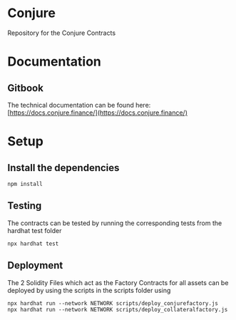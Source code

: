 # Conjure
Repository for the Conjure Contracts

# Documentation

## Gitbook
The technical documentation can be found here: [https://docs.conjure.finance/](https://docs.conjure.finance/)

# Setup

## Install the dependencies
```
npm install
```

## Testing
The contracts can be tested by running the corresponding tests from the hardhat test folder
```
npx hardhat test
```

## Deployment
The 2 Solidity Files which act as the Factory Contracts for all assets can be deployed by using the scripts in the scripts folder using
```
npx hardhat run --network NETWORK scripts/deploy_conjurefactory.js
npx hardhat run --network NETWORK scripts/deploy_collateralfactory.js
```
